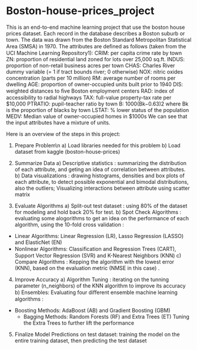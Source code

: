 # Boston-house-prices_project

This is an end-to-end machine learning project that use the boston house prices dataset. Each record in the database describes a Boston suburb or town. The data was drawn from the Boston Standard Metropolitan Statistical Area (SMSA) in 1970. The attributes are deﬁned as follows (taken from the UCI Machine Learning Repository1): 
CRIM: per capita crime rate by town
ZN: proportion of residential land zoned for lots over 25,000 sq.ft.
INDUS: proportion of non-retail business acres per town
CHAS: Charles River dummy variable (= 1 if tract bounds river; 0 otherwise)
NOX: nitric oxides concentration (parts per 10 million)
RM: average number of rooms per dwelling
AGE: proportion of owner-occupied units built prior to 1940
DIS: weighted distances to ﬁve Boston employment centers
RAD: index of accessibility to radial highways
TAX: full-value property-tax rate per $10,000
PTRATIO: pupil-teacher ratio by town
B: 1000(Bk−0.63)2 where Bk is the proportion of blacks by town
LSTAT: % lower status of the population
MEDV: Median value of owner-occupied homes in $1000s
We can see that the input attributes have a mixture of units.

Here is an overview of the steps in this project:

1. Prepare Problem\n
a) Load libraries needed for this problem
b) Load dataset from kaggle (boston-house-prices)

2. Summarize Data
a) Descriptive statistics : summarizing the distribution of each attribute, and geting an idea of correlation between attributes.
b) Data visualizations : drawing histograms, densities and box plots of each attribute, to detect  possible exponential and bimodal distributions, also the outliers; Visualizing interactions between attribute using scatter matrix

3. Evaluate Algorithms
a) Split-out test dataset : using 80% of the dataset for modeling and hold back 20% for test.
b) Spot Check Algorithms : evaluating some alogorithms to get an idea on the performance of each algorithm, using the 10-fold cross validation :
  - Linear Algorithms: Linear Regression (LR), Lasso Regression (LASSO) and ElasticNet (EN)
  - Nonlinear Algorithms: Classiﬁcation and Regression Trees (CART), Support Vector Regression (SVR) and K-Nearest Neighbors (KNN)
c) Compare Algorithms : Kepping the algorithm with the lowest error (KNN), based on the evaluation metric (NMSE in this case) .

4. Improve Accuracy
a) Algorithm Tuning : iterating on the tunning parameter (n_neighbors) of the KNN algorithm to improve its  accuracy 
b) Ensembles: 
Evaluating four diﬀerent ensemble machine learning algorithms :
  - Boosting Methods: AdaBoost (AB) and Gradient Boosting (GBM)
	- Bagging Methods: Random Forests (RF) and Extra Trees (ET)
Tuning the Extra Trees to further lift the performance

5. Finalize Model
Predictions on test dataset: training the model on the entire training dataset, then predicting the test dataset
